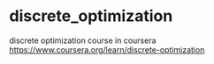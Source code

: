 # discrete_optimization
discrete optimization course in coursera https://www.coursera.org/learn/discrete-optimization
